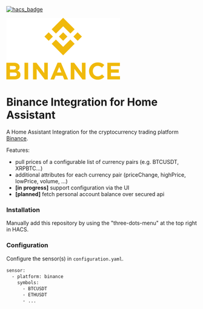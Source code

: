 [![hacs_badge](https://img.shields.io/badge/HACS-Custom-41BDF5.svg)](https://github.com/hacs/integration)



![Binance Logo](images/binance_logo.png)

# Binance Integration for Home Assistant
A Home Assistant Integration for the cryptocurrency trading platform [Binance](https://www.binance.com/en).

Features:
 - pull prices of a configurable list of currency pairs (e.g. BTCUSDT, XRPBTC...)
 - additional attributes for each currency pair (priceChange, highPrice, lowPrice, volume, ...)
 - **[in progress]** support configuration via the UI
 - **[planned]** fetch personal account balance over secured api

### Installation
Manually add this repository by using the "three-dots-menu" at the top right in HACS.

### Configuration
Configure the sensor(s) in ``configuration.yaml``. 
```
sensor:
  - platform: binance
    symbols:
      - BTCUSDT
      - ETHUSDT
      - ...
```

